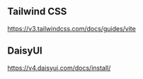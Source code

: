 ## Tailwind CSS
https://v3.tailwindcss.com/docs/guides/vite

## DaisyUI
https://v4.daisyui.com/docs/install/